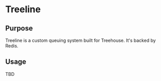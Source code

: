 # Treeline

## Purpose
Treeline is a custom queuing system built for Treehouse. It's backed by
Redis.

## Usage

TBD
